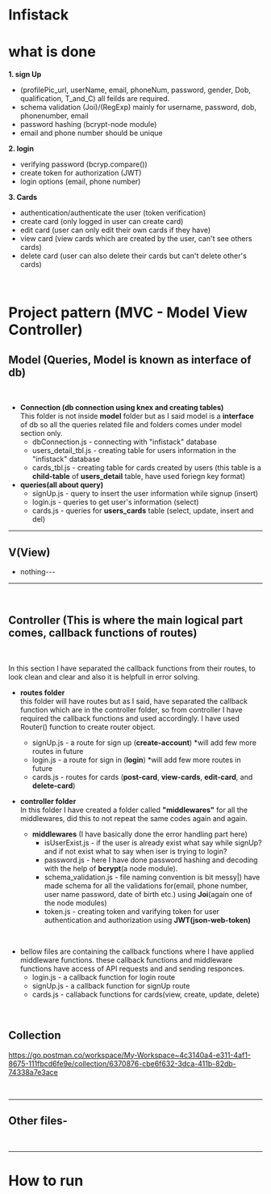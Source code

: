 # Infistack

# what is done
**1. sign Up**
 - (profilePic_url, userName, email, phoneNum, password, gender, Dob, qualification, T_and_C) all feilds are required.
  - schema validation (Joi)/(RegExp) mainly for username, password, dob, phonenumber, email
  - password hashing (bcrypt-node module)
  - email and phone number should be unique

**2. login**
 - verifying password (bcryp.compare())
 - create token for authorization (JWT)
 - login options (email, phone number)

**3. Cards**
 - authentication/authenticate the user (token verification)
 - create card (only logged in user can create card)
 - edit card (user can only edit their own cards if they have)
 - view card (view cards which are created by the user, can't see others cards)
 - delete card (user can also delete their cards but can't delete other's cards)  
  
<br />

# Project pattern (MVC - Model View Controller)
## Model (Queries, Model is known as interface of db)  
<br />

- **Connection (db connection using knex and creating tables)**  
This folder is not inside **model** folder but as I said model is a **interface** of db so all the queries related file and folders comes under model section only.
  - dbConnection.js - connecting with "infistack" database
  - users_detail_tbl.js - creating table for users information in the "infistack" database
  - cards_tbl.js - creating table for cards created by users (this table is a **child-table** of **users_detail** table, have used foriegn key format)
- **queries(all about query)**
  - signUp.js - query to insert the user information while signup (insert)
  - login.js - queries to get user's information (select)  
  - cards.js - queries for **users_cards** table (select, update, insert and del)

---
## V(View)
- nothing---

---
<br />

## Controller (This is where the main logical part comes, callback functions of routes)
<br />

In this section I have separated the callback functions from their routes, to look clean and clear and also it is helpfull in error solving.
- **routes folder**  
this folder will have routes but as I said, have separated the callback function which are in the controller folder, so from controller I have required the callback functions and used accordingly. I have used Router() function to create router object.
  - signUp.js - a route for sign up (**create-account**) *will add few more routes in future
  - login.js - a route for sign in (**login**) *will add few more routes in future
  - cards.js - routes for cards (**post-card**, **view-cards**, **edit-card**, and **delete-card**)  

- **controller folder**  
In this folder I have created a folder called **"middlewares"** for all the middlewares, did this to not repeat the same codes again and again.
  - **middlewares** (I have basically done the error handling part here)
    - isUserExist.js - if the user is already exist what say while signUp? and if not exist what to say when iser is trying to login?
    - password.js - here I have done password hashing and decoding with the help of **bcrypt**(a node module).
    - schema_validation.js - file naming convention is bit messy|) have made schema for all the validations for(email, phone number, user name
    password, date of birth etc.) using **Joi**(again one of the node modules)
    - token.js - creating token and varifying token for user authentication and authorization using **JWT(json-web-token)**  
<br />

  - bellow files are containing the callback functions where I have applied middleware functions. these callback functions and middleware functions have access of API requests and and sending responces.  
    - login.js - a callback function for login route
    - signUp.js - a callback function for signUp route
    - cards.js - callaback functions for cards(view, create, update, delete)

<br />

## Collection
https://go.postman.co/workspace/My-Workspace~4c3140a4-e311-4af1-8675-111fbcd6fe9e/collection/6370876-cbe6f632-3dca-411b-82db-74338a7e3ace

<br />

---
## Other files-

<br />

---
# How to run


